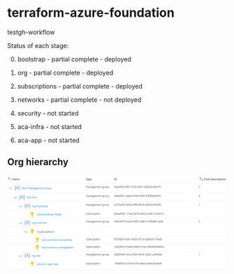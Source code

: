 # terraform-azure-foundation

testgh-workflow

Status of each stage:

0. bootstrap - partial complete - deployed

1. org - partial complete - deployed

2. subscriptions - partial complete - deployed

3. networks - partial complete - not deployed

4. security - not started

5. aca-infra - not started

6. aca-app - not started

## Org hierarchy

![Alt text](images/image.png)
